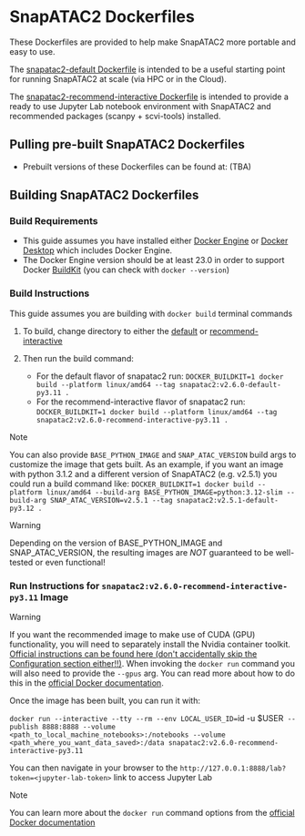 SnapATAC2 Dockerfiles
=====================

These Dockerfiles are provided to help make SnapATAC2 more portable and easy to use. 

The [snapatac2-default Dockerfile](./default/Dockerfile) is intended to be a useful
starting point for running SnapATAC2 at scale (via HPC or in the Cloud).

The [snapatac2-recommend-interactive Dockerfile](./recommend-interactive/Dockerfile)
is intended to provide a ready to use Jupyter Lab notebook environment with SnapATAC2 and
recommended packages (scanpy + scvi-tools) installed.

## Pulling pre-built SnapATAC2 Dockerfiles

- Prebuilt versions of these Dockerfiles can be found at: (TBA)

## Building SnapATAC2 Dockerfiles

### Build Requirements

- This guide assumes you have installed either [Docker Engine](https://docs.docker.com/engine/install/)
  or [Docker Desktop](https://docs.docker.com/get-docker/) which includes Docker Engine.
- The Docker Engine version should be at least 23.0 in order to support Docker [BuildKit](https://docs.docker.com/build/buildkit/) (you can check with `docker --version`)

### Build Instructions

This guide assumes you are building with `docker build` terminal commands

1. To build, change directory to either the [default](./default/) or [recommend-interactive](./snapatac2-recommend-interactive/)

2. Then run the build command:
    - For the default flavor of snapatac2 run:
        `DOCKER_BUILDKIT=1 docker build --platform linux/amd64 --tag snapatac2:v2.6.0-default-py3.11 .`
    - For the recommend-interactive flavor of snapatac2 run:
        `DOCKER_BUILDKIT=1 docker build --platform linux/amd64 --tag snapatac2:v2.6.0-recommend-interactive-py3.11 .`

> [!NOTE]
> You can also provide `BASE_PYTHON_IMAGE` and `SNAP_ATAC_VERSION` build args to customize the image that gets built.
> As an example, if you want an image with python 3.1.2 and a different version of SnapATAC2 (e.g. v2.5.1) you could run a build command like:
> `DOCKER_BUILDKIT=1 docker build --platform linux/amd64 --build-arg BASE_PYTHON_IMAGE=python:3.12-slim --build-arg SNAP_ATAC_VERSION=v2.5.1 --tag snapatac2:v2.5.1-default-py3.12 .`

> [!WARNING]
> Depending on the version of BASE_PYTHON_IMAGE and SNAP_ATAC_VERSION, the
> resulting images are *NOT* guaranteed to be well-tested or even functional!

### Run Instructions for `snapatac2:v2.6.0-recommend-interactive-py3.11` Image

> [!WARNING]
> If you want the recommended image to make use of CUDA (GPU) functionality, you will need to separately install the Nvidia container toolkit.
> [Official instructions can be found here (don't accidentally skip the Configuration section either!!)](https://docs.nvidia.com/datacenter/cloud-native/container-toolkit/latest/install-guide.html).
> When invoking the `docker run` command you will also need to provide the `--gpus` arg.
> You can read more about how to do this in the [official Docker documentation](https://docs.docker.com/config/containers/resource_constraints/#gpu).

Once the image has been built, you can run it with:

`docker run --interactive --tty --rm --env LOCAL_USER_ID=`id -u $USER` --publish 8888:8888 --volume <path_to_local_machine_notebooks>:/notebooks --volume <path_where_you_want_data_saved>:/data snapatac2:v2.6.0-recommend-interactive-py3.11`

You can then navigate in your browser to the `http://127.0.0.1:8888/lab?token=<jupyter-lab-token>` link to access Jupyter Lab

> [!NOTE]
> You can learn more about the `docker run` command options from the [official Docker documentation](https://docs.docker.com/engine/reference/commandline/run/#usage)
